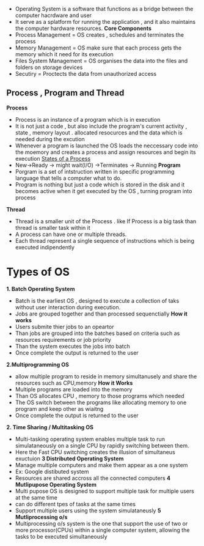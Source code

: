 - Operating System is a software that functions as a bridge between the computer hacrdware and user
- It serve as a splatform for running the application , and it also maintains the computer hardware resources.
**Core Components**
- Process Management = OS creates , schedules and terminates the process
- Memory Management = OS make sure that each process gets the memory which it need for its execution
- Files System Management = OS organises the data into the files and folders on storage devices
- Secutiry = Proctects the data from unauthorized access

## Process , Program and Thread
**Process** 
- Process is an instance of a program which is in execution
- It is not just a code , but also include the program's current activity , state , memory layout . allocated resocurces and the data which is needed during the excution
- Whenever a program is launched the OS loads the neccessary code into the moemory and creates a process and  assign resources and begin its execution 
  <u>States of a Process</u>
- New->Ready -> might wait(I/O) ->Terminates
             -> Running
**Program**
- Porgram is a set of intstruction written in specific programming language that tells a computer what to do.
- Program is nothing but just a code which is stored in the disk  and it becomes active when it get executed by the OS , turning program into process

**Thread**
- Thread is a smaller unit of the Process . like If Process is a big task than thread is smaller task within it
- A process can have one or multiple threads. 
- Each thread represent a single sequence of instructions which is being executed indipendently
# Types of OS 
**1. Batch Operating System** 
- Batch is the earliest OS , designed to execute a collection of taks without user interaction during execution. 
- Jobs are grouped together and than processed sequenctially
**How it works**
-  Users submite thier jobs to an opeartor 
- Than jobs are grouped into the batches based on criteria such as resources requirements   or job priority
- Than the system executes the jobs into batch 
- Once complete the output is returned to the user

**2.Multiprogramming OS** 
- allow multiple program to reside in memory  simultanusely and share the resources such as CPU,memory
**How it Works**
- Multiple programs are loaded into the memory
- Than OS allocates CPU , memory to those programs which needed
- The OS switch between the programs like allocating memory to one program and keep other as wiaitng
- Once complete the output is returned to the user

**2. Time Sharing / Multitasking OS**
- Multi-tasking operating system enables multiple task to run simulataneously on a single CPU by rapidly switching between them.
- Here the Fast CPU switching creates the illusion of simultaneus exuctuion
**3 Distributed Operating System**
- Manage multiple computers and make them appear as a one system
- Ex: Google distibuted system
- Resources are shared accross all the connected computers
**4 Mutlipupose Operating System**
- Multi pupose OS is designed to support multiple task for multiple users at the same time
- can do different tpes of tasks at the same times
- Support multiple users using the system simulataneusly
**5 Mutliprocessing o/s**
- Multiprocessing o/s system is the one that support the use of two or more processor(CPUs) within  a single computer system, allowing the tasks to be executed simultaneously
